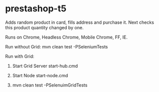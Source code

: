# prestashop-t5

Adds random product in card, fills address and purchase it.
Next checks this product quantity changed by one.

Runs on Chrome, Headless Chrome, Mobile Chrome, FF, IE.

Run without Grid: mvn clean test -PSeleniumTests

Run with Grid:

1. Start Grid Server start-hub.cmd

2. Start Node start-node.cmd

3. mvn clean test -PSelenuimGridTests

